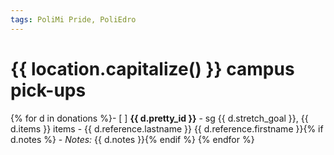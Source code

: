 ```yaml
---
tags: PoliMi Pride, PoliEdro
---
```


# {{ location.capitalize() }} campus pick-ups

{% for d in donations %}- [ ] **{{ d.pretty_id }}** - sg {{ d.stretch_goal }}, {{ d.items }} items - {{ d.reference.lastname }} {{ d.reference.firstname }}{% if d.notes %}
    - *Notes:* {{ d.notes }}{% endif %}
{% endfor %}